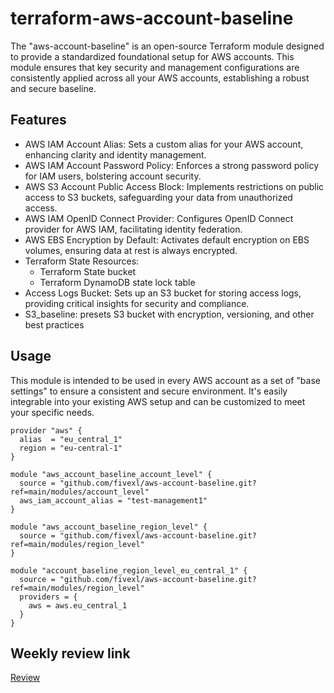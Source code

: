 # terraform-aws-account-baseline
The "aws-account-baseline" is an open-source Terraform module designed to provide a standardized foundational setup for AWS accounts. This module ensures that key security and management configurations are consistently applied across all your AWS accounts, establishing a robust and secure baseline.

## Features
- AWS IAM Account Alias: Sets a custom alias for your AWS account, enhancing clarity and identity management.
- AWS IAM Account Password Policy: Enforces a strong password policy for IAM users, bolstering account security.
- AWS S3 Account Public Access Block: Implements restrictions on public access to S3 buckets, safeguarding your data from unauthorized access.
- AWS IAM OpenID Connect Provider: Configures OpenID Connect provider for AWS IAM, facilitating identity federation.
- AWS EBS Encryption by Default: Activates default encryption on EBS volumes, ensuring data at rest is always encrypted.
- Terraform State Resources:
  -  Terraform State bucket
  -  Terraform DynamoDB state lock table
- Access Logs Bucket: Sets up an S3 bucket for storing access logs, providing critical insights for security and compliance.
- S3_baseline: presets S3 bucket with encryption, versioning, and other best practices

## Usage
This module is intended to be used in every AWS account as a set of "base settings" to ensure a consistent and secure environment. It's easily integrable into your existing AWS setup and can be customized to meet your specific needs.

```hcl
provider "aws" {
  alias  = "eu_central_1"
  region = "eu-central-1"
}

module "aws_account_baseline_account_level" {
  source = "github.com/fivexl/aws-account-baseline.git?ref=main/modules/account_level"
  aws_iam_account_alias = "test-management1"
}

module "aws_account_baseline_region_level" {
  source = "github.com/fivexl/aws-account-baseline.git?ref=main/modules/region_level"
}

module "account_baseline_region_level_eu_central_1" {
  source = "github.com/fivexl/aws-account-baseline.git?ref=main/modules/region_level"
  providers = {
    aws = aws.eu_central_1
  }
}
```

## Weekly review link
[Review](https://github.com/fivexl/terraform-aws-account-baseline/compare/main@%7B7day%7D...main)
